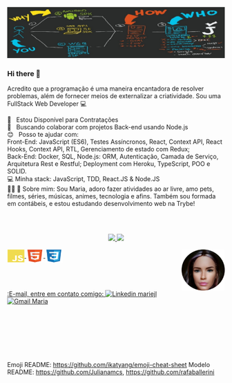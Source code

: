 <img width="auto" src="https://github.com/Julianamcs/julianamcs/blob/3769b4363d8a49c6e481cd85b7b3af0ae9c56bd6/Img/bg.jpg">

### Hi there 👋

Acredito que a programação é uma maneira encantadora de resolver problemas, além de fornecer meios de externalizar a criatividade.
Sou uma FullStack Web Developer 💻

 :rocket:  &nbsp; Estou Disponível para Contratações
 <br/> :purple_heart: &nbsp; Buscando colaborar com projetos Back-end usando Node.js
 <br/> :blush: &nbsp; Posso te ajudar com:
 <br/>Front-End: JavaScript (ES6), Testes Assíncronos, React, Context API, React Hooks, Context API, RTL, Gerenciamento de estado com Redux;
 <br/>Back-End: Docker, SQL, Node.js: ORM, Autenticação, Camada de Serviço, Arquitetura Rest e Restful; Deployment com Heroku, TypeScript, POO e SOLID.
 <br/> 💻 Minha stack: JavaScript, TDD, React.JS & Node.JS
 <br/> 👷‍♀️ 💬 Sobre mim: Sou Maria, adoro fazer atividades ao ar livre, amo pets, filmes, séries, músicas, animes, tecnologia e afins. Também sou formada em contábeis, e estou estudando desenvolvimento web na Trybe!
 
 <br/> <br/>
 
<div align="center">
  <a href="https://github.com/MarieJLisboa">
  <img height="180em" src="https://github-readme-stats.vercel.app/api?username=MarieJLisboa&show_icons=true&theme=dracula&include_all_commits=true&count_private=true"/>
  <img height="180em" src="https://github-readme-stats.vercel.app/api/top-langs/?username=MarieJLisboa&layout=compact&langs_count=7&theme=dracula"/>
</div>
<div style="display: inline_block"><br>
  <img align="center" alt="MJ-Js" height="30" width="40" src="https://raw.githubusercontent.com/devicons/devicon/master/icons/javascript/javascript-plain.svg">
  <img align="center" alt="MJ-HTML" height="30" width="40" src="https://raw.githubusercontent.com/devicons/devicon/master/icons/html5/html5-original.svg">
  <img align="center" alt="MJ-CSS" height="30" width="40" src="https://raw.githubusercontent.com/devicons/devicon/master/icons/css3/css3-original.svg">
  <img align="right" alt="Maria" height="95" width="100"; src="https://github.com/MarieJLisboa/MarieJLisboa/blob/main/Barbieu%20(1).png?raw=true"> 
</div>
  
  ##
 

 <br/>  <br/> :E-mail, entre em contato comigo: [![Linkedin mariejl](https://img.shields.io/badge/-mariejl-blue?style=flat-square&logo=Linkedin&logoColor=white&link=https://linkedin.com/in/mariejl/)](https://linkedin.com/in/mariejl/)
[![Gmail Maria](https://img.shields.io/badge/-mariajr.lisboa@gmail.com-c14438?style=flat-square&logo=Gmail&logoColor=white&link=mailto:mariajr.lisboa@gmail.com)](mailto:mariajr.lisboa@gmail.com)




<br/>  <br/><br/>  <br/><br/>  <br/>



 Emoji README: https://github.com/ikatyang/emoji-cheat-sheet
 Modelo README: https://github.com/Julianamcs, https://github.com/rafaballerini
